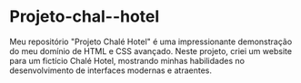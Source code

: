 # Projeto-chal--hotel
Meu repositório "Projeto Chalé Hotel" é uma impressionante demonstração do meu domínio de HTML e CSS avançado. Neste projeto, criei um website para um fictício Chalé Hotel, mostrando minhas habilidades no desenvolvimento de interfaces modernas e atraentes.
